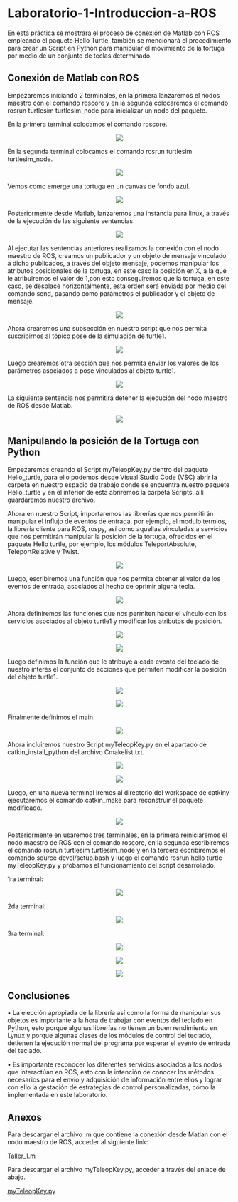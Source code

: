 # Laboratorio-1-Introduccion-a-ROS
En esta práctica se mostrará el proceso de conexión de Matlab con ROS empleando el paquete Hello Turtle, también se mencionará el procedimiento para crear un Script en Python para manipular el movimiento de la tortuga por medio de un conjunto de teclas determinado.

## Conexión de Matlab con ROS

Empezaremos iniciando 2 terminales, en la primera lanzaremos el nodos maestro con el comando roscore y en la segunda colocaremos el comando rosrun turtlesim turtlesim_node para inicializar un nodo del paquete.

En la primera terminal colocamos el comando roscore.
<p align="center"><img src="https://i.postimg.cc/ft7rt7m4/1a.png"></p>

En la segunda terminal colocamos el comando rosrun turtlesim turtlesim_node.

<p align="center"><img src="https://i.postimg.cc/bdT5qTqk/2.png"</p>


Vemos como emerge una tortuga en un canvas de fondo azul.

<p align="center"><p align="center"><img src="https://i.postimg.cc/21JJPSrt/3.png"></p>

Posteriormente desde Matlab, lanzaremos una instancia para linux, a través de la ejecución de las siguiente sentencias.

<p align="center"><img src="https://i.postimg.cc/G9rN0Nnb/4.png"></p>


Al ejecutar las sentencias anteriores realizamos la conexión con el nodo maestro de ROS, creamos un publicador y un objeto de mensaje vinculado a dicho publicados, a través del objeto mensaje, podemos manipular los atributos posicionales de la tortuga, en este caso la posición en X, a la que le atribuiremos el valor de 1,con esto conseguiremos que la tortuga, en este caso, se desplace horizontalmente, esta orden será enviada por medio del comando send, pasando como parámetros el publicador y el objeto de mensaje.

<p align="center"><img src="https://i.postimg.cc/ftQPRq3j/5.png"></p>


Ahora crearemos una subsección en nuestro script que nos permita suscribirnos al tópico pose de la simulación de turtle1.

<p align="center"><img src="https://i.postimg.cc/2qZJmN5S/6.png"></p>

Luego crearemos otra sección que nos permita enviar los valores de los parámetros asociados a pose vinculados al objeto turtle1.

<p align="center"><img src="https://i.postimg.cc/q6kZ8txN/7.png"></p>

La siguiente sentencia nos permitirá detener la ejecución del nodo maestro de ROS desde Matlab.

<p align="center"><img src="https://i.postimg.cc/cv629nyY/8.png"></p>

 ## Manipulando la posición de la Tortuga con Python

Empezaremos creando el Script myTeleopKey.py dentro del paquete Hello_turtle, para ello podemos desde Visual Studio Code (VSC) abrir la carpeta en nuestro espacio de trabajo donde se encuentra nuestro paquete Hello_turtle y en el interior de esta abriremos la carpeta Scripts, allí guardaremos nuestro archivo.

Ahora en nuestro Script, importaremos las librerías que nos permitirán manipular el influjo de eventos de entrada, por ejemplo, el modulo termios, la librería cliente para ROS, rospy, así como aquellas vinculadas a servicios que nos permitirán manipular la posición de la tortuga, ofrecidos en el paquete Hello turtle, por ejemplo, los módulos TeleportAbsolute, TeleportRelative y Twist.

<p align="center"><img src="https://i.postimg.cc/KR8HjMYV/9.png"></p>
 
 Luego, escribiremos una función que nos permita obtener el valor de los eventos de entrada, asociados al hecho de oprimir alguna tecla.
 
<p align="center"><img src="https://i.postimg.cc/k6yTXJPq/10.png"></p>
 
 Ahora definiremos las funciones que nos permiten hacer el vínculo con los servicios asociados al objeto turtle1 y modificar los atributos de posición.
 
<p align="center"><img src="https://i.postimg.cc/HVvPykcL/11.png"></p>

<p align="center"><img src="https://i.postimg.cc/hXJZbRT1/12.png"></p>
 
Luego definimos la función que le atribuye a cada evento del teclado de nuestro interés el conjunto de acciones que permiten modificar la posición del objeto turtle1.
 
 
<p align="center"><img src="https://i.postimg.cc/cKwD27DK/13.png"></p>


 <p align="center"><img src="https://i.postimg.cc/SnwTg1GF/14.png"></p>
 
 Finalmente definimos el main.

<p align="center"><img src="https://i.postimg.cc/CB0vgZtc/15.png"></p>
 
 Ahora incluiremos nuestro Script myTeleopKey.py en el apartado de catkin_install_python del archivo Cmakelist.txt.
 
<p align="center"><img src="https://i.postimg.cc/F19PCL0R/16.png"></p>
 
<p align="center"><img src="https://i.postimg.cc/D4yBS97s/17.png"></p>
 Luego, en una nueva terminal iremos al directorio del workspace de catkiny ejecutaremos el comando catkin_make para reconstruir el paquete modificado.

<p align="center"><img src="https://i.postimg.cc/3dqnwfV4/18.png"></p>
 
 Posteriormente en usaremos tres terminales, en la primera reiniciaremos el nodo maestro de ROS con el comando roscore, en la segunda escribiremos el comando rosrun turtlesim turtlesim_node y en la tercera escribiremos el comando source devel/setup.bash y luego el comando rosrun hello turtle myTeleopKey.py y probamos el funcionamiento del script desarrollado.
 
 1ra terminal:

 <p align="center"><img src="https://i.postimg.cc/N5FdBvJv/19.png"></p>
 2da terminal:
 
<p align="center"><img src="https://i.postimg.cc/K4J06855/20.png"></p>
 
 3ra terminal:


 
<p align="center"><img src="https://i.postimg.cc/75TXJMrB/21.png"></p>
 
<p align="center"><img src="https://i.postimg.cc/zLZ7CbJq/22.png"></p>
 
<p align="center"><img src="https://i.postimg.cc/7C3VmH60/23.png"></p>
 
## Conclusiones
 
•	La elección apropiada de la librería así como la forma de manipular sus objetos es importante a la hora de trabajar con eventos del teclado en Python, esto porque algunas librerías no tienen un buen rendimiento en Lynux y porque algunas clases de los módulos de control del teclado, detienen la ejecución normal del programa por esperar el evento de entrada del teclado.
 
•	Es importante reconocer los diferentes servicios asociados a los nodos que interactúan en ROS, esto con la intención de conocer los métodos necesarios para el envío y adquisición de información entre ellos y lograr con ello la gestación de estrategias de control personalizadas, como la implementada en este laboratorio.

 
 ## Anexos
 Para descargar el archivo .m que contiene la conexión desde Matlan con el nodo maestro de ROS, acceder al siguiente link:
 <p><a href="https://drive.google.com/file/d/1NLyJpu6nR7ohlQENuUtdjfoVX9zItQGb/view?usp=sharing">Taller_1.m</a></p>
 Para descargar el archivo myTeleopKey.py, acceder a través del enlace de abajo.
 <p><a href="https://drive.google.com/file/d/17wl8QQisO4tgxs_ICFpzyhKJZ0SZk1lT/view?usp=sharing">myTeleopKey.py</a></p>


